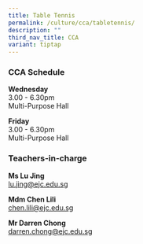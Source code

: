 ```yaml
---
title: Table Tennis
permalink: /culture/cca/tabletennis/
description: ""
third_nav_title: CCA
variant: tiptap
---
```

<h3><strong>CCA Schedule</strong></h3><p><strong>Wednesday</strong><br>3.00 - 6.30pm<br>Multi-Purpose Hall</p><p><strong>Friday</strong><br>3.00 - 6.30pm<br>Multi-Purpose Hall</p><p></p><h3><strong>Teachers-in-charge</strong></h3><p><strong>Ms Lu Jing</strong><br><a href="mailto:lu.jing@ejc.edu.sg" rel="noopener noreferrer nofollow" target="_blank">lu.jing@ejc.edu.sg</a></p><p><strong>Mdm Chen Lili</strong><br><a href="mailto:chen.lili@ejc.edu.sg" rel="noopener noreferrer nofollow" target="_blank">chen.lili@ejc.edu.sg</a></p><p><strong>Mr Darren Chong</strong><br><a href="mailto:darren.chong@ejc.edu.sg" rel="noopener noreferrer nofollow" target="_blank">darren.chong@ejc.edu.sg</a></p>